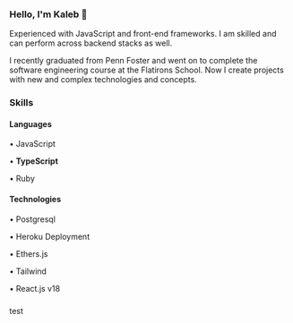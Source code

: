 ### Hello, I'm Kaleb 👋

Experienced with JavaScript and front-end frameworks. I am skilled and can perform across backend stacks as well. 

I recently graduated from Penn Foster and went on to complete the software engineering course at the Flatirons School. Now I create projects with new and complex technologies and concepts.

### Skills

#### Languages

• JavaScript

• **TypeScript**

• Ruby

#### Technologies

• Postgresql

• Heroku Deployment 

• Ethers.js

• Tailwind

• React.js v18


### 

test
<!--
**Skywrithin/Skywrithin** is a ✨ _special_ ✨ repository because its `README.md` (this file) appears on your GitHub profile.

Here are some ideas to get you started:

- 🔭 I’m currently working on ...
- 🌱 I’m currently learning ...
- 👯 I’m looking to collaborate on ...
- 🤔 I’m looking for help with ...
- 💬 Ask me about ...
- 📫 How to reach me: ...
- 😄 Pronouns: ...
- ⚡ Fun fact: ...
-->
